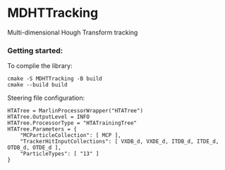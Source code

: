# MDHTTracking
Multi-dimensional Hough Transform tracking

### Getting started:

To complie the library:
```
cmake -S MDHTTracking -B build
cmake --build build
```
Steering file configuration:
```
HTATree = MarlinProcessorWrapper("HTATree")
HTATree.OutputLevel = INFO
HTATree.ProcessorType = "HTATrainingTree"
HTATree.Parameters = {
    "MCParticleCollection": [ MCP ],
    "TrackerHitInputCollections": [ VXDB_d, VXDE_d, ITDB_d, ITDE_d, OTDB_d, OTDE_d ],
    "ParticleTypes": [ "13" ]                                                                                                           
}
```
